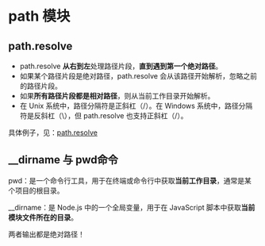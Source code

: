 # path 模块

## path.resolve
* path.resolve **从右到左**处理路径片段，**直到遇到第一个绝对路径**。
* 如果某个路径片段是绝对路径，path.resolve 会从该路径开始解析，忽略之前的路径片段。
* 如果**所有路径片段都是相对路径**，则从当前工作目录开始解析。
* 在 Unix 系统中，路径分隔符是正斜杠（/）。在 Windows 系统中，路径分隔符是反斜杠（\），但 path.resolve 也支持正斜杠（/）。

具体例子，见：[path.resolve](./code/path.js)



## __dirname 与 pwd命令
pwd：是一个命令行工具，用于在终端或命令行中获取**当前工作目录**，通常是某个项目的根目录。

__dirname：是 Node.js 中的一个全局变量，用于在 JavaScript 脚本中获取**当前模块文件所在的目录**。

两者输出都是绝对路径！
